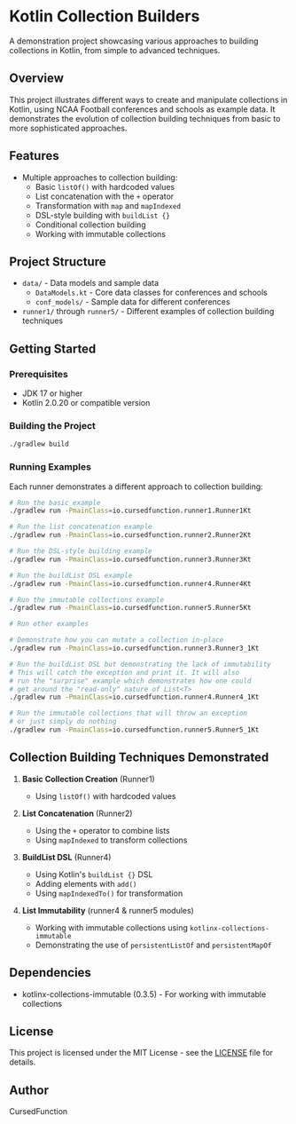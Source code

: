 # Kotlin Collection Builders

A demonstration project showcasing various approaches to building collections in Kotlin, from simple to advanced 
techniques.

## Overview

This project illustrates different ways to create and manipulate collections in Kotlin, using NCAA Football 
conferences and schools as example data. It demonstrates the evolution of collection building techniques from basic 
to more sophisticated approaches.

## Features

- Multiple approaches to collection building:
  - Basic `listOf()` with hardcoded values
  - List concatenation with the `+` operator
  - Transformation with `map` and `mapIndexed`
  - DSL-style building with `buildList {}`
  - Conditional collection building
  - Working with immutable collections

## Project Structure

- `data/` - Data models and sample data
  - `DataModels.kt` - Core data classes for conferences and schools
  - `conf_models/` - Sample data for different conferences
- `runner1/` through `runner5/` - Different examples of collection building techniques

## Getting Started

### Prerequisites

- JDK 17 or higher
- Kotlin 2.0.20 or compatible version

### Building the Project

```bash
./gradlew build
```

### Running Examples

Each runner demonstrates a different approach to collection building:

```bash
# Run the basic example
./gradlew run -PmainClass=io.cursedfunction.runner1.Runner1Kt

# Run the list concatenation example
./gradlew run -PmainClass=io.cursedfunction.runner2.Runner2Kt

# Run the DSL-style building example
./gradlew run -PmainClass=io.cursedfunction.runner3.Runner3Kt

# Run the buildList DSL example
./gradlew run -PmainClass=io.cursedfunction.runner4.Runner4Kt

# Run the immutable collections example
./gradlew run -PmainClass=io.cursedfunction.runner5.Runner5Kt

# Run other examples

# Demonstrate how you can mutate a collection in-place
./gradlew run -PmainClass=io.cursedfunction.runner3.Runner3_1Kt

# Run the buildList DSL but demonstrating the lack of immutability
# This will catch the exception and print it. It will also
# run the "surprise" example which demonstrates how one could
# get around the "read-only" nature of List<T>
./gradlew run -PmainClass=io.cursedfunction.runner4.Runner4_1Kt

# Run the immutable collections that will throw an exception
# or just simply do nothing
./gradlew run -PmainClass=io.cursedfunction.runner5.Runner5_1Kt
```

## Collection Building Techniques Demonstrated

1. **Basic Collection Creation** (Runner1)
   - Using `listOf()` with hardcoded values

2. **List Concatenation** (Runner2)
   - Using the `+` operator to combine lists
   - Using `mapIndexed` to transform collections

3. **BuildList DSL** (Runner4)
   - Using Kotlin's `buildList {}` DSL
   - Adding elements with `add()`
   - Using `mapIndexedTo()` for transformation

4. **List Immutability** (runner4 & runner5 modules)
   - Working with immutable collections using `kotlinx-collections-immutable`
   - Demonstrating the use of `persistentListOf` and `persistentMapOf`

## Dependencies

- kotlinx-collections-immutable (0.3.5) - For working with immutable collections

## License

This project is licensed under the MIT License - see the [LICENSE](LICENSE) file for details.

## Author

CursedFunction
